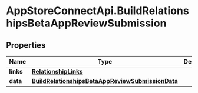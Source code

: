 # AppStoreConnectApi.BuildRelationshipsBetaAppReviewSubmission

## Properties

Name | Type | Description | Notes
------------ | ------------- | ------------- | -------------
**links** | [**RelationshipLinks**](RelationshipLinks.md) |  | [optional] 
**data** | [**BuildRelationshipsBetaAppReviewSubmissionData**](BuildRelationshipsBetaAppReviewSubmissionData.md) |  | [optional] 


